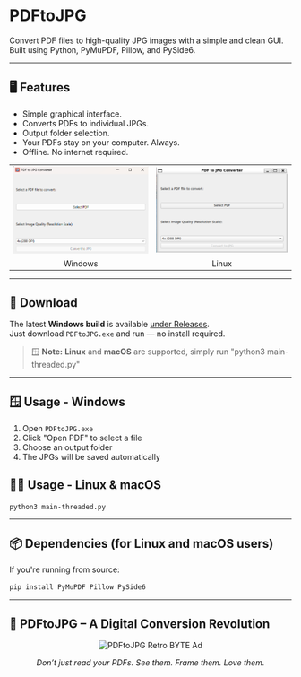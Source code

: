 # PDFtoJPG

Convert PDF files to high-quality JPG images with a simple and clean GUI.  
Built using Python, PyMuPDF, Pillow, and PySide6.

---

## 🖥️ Features

- Simple graphical interface.
- Converts PDFs to individual JPGs.
- Output folder selection.
- Your PDFs stay on your computer. Always.
- Offline. No internet required.

<table>
  <tr>
    <td><img src="assets/Screenshot 2025-03-25 193750.png" width="300"/></td>
    <td><img src="assets/Screenshot 2025-03-26 131428.png" width="300"/></td>
  </tr>
  <tr>
    <td align="center">Windows</td>
    <td align="center">Linux</td>
  </tr>
</table>


---

## 💾 Download

The latest **Windows build** is available [under Releases](https://github.com/Crinklebine/PDFtoJPG/releases).  
Just download `PDFtoJPG.exe` and run — no install required.

> 🪟 **Note:** **Linux** and **macOS** are supported, simply run "python3 main-threaded.py"  

---

## 🪟 Usage - Windows

1. Open `PDFtoJPG.exe`
2. Click "Open PDF" to select a file
3. Choose an output folder
4. The JPGs will be saved automatically

## 🐧🍎 Usage - Linux & macOS
```
python3 main-threaded.py
```

---

## 📦 Dependencies (for Linux and macOS users)

If you're running from source:

```bash
pip install PyMuPDF Pillow PySide6
```

---


## 📰 PDFtoJPG – A Digital Conversion Revolution

<p align="center">
  <img src="https://github.com/Crinklebine/PDFtoJPG/raw/main/assets/Gm8fZHzbYAA8U1X.jpeg" alt="PDFtoJPG Retro BYTE Ad" width="600">
</p>

<p align="center">
  <i>Don’t just read your PDFs. See them. Frame them. Love them.</i>
</p>